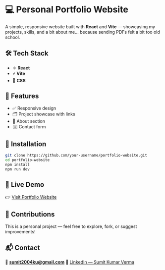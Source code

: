 # 💻 Personal Portfolio Website

A simple, responsive website built with **React** and **Vite** — showcasing my projects, skills, and a bit about me… because sending PDFs felt a bit too old school.



## 🛠️ Tech Stack

* ⚛️ **React**
* ⚡ **Vite**
* 🎨 **CSS**



## 🚀 Features

* ✅ Responsive design
* 🗂️ Project showcase with links
* 🙋 About section
* ✉️ Contact form



## 📂 Installation

```bash
git clone https://github.com/your-username/portfolio-website.git
cd portfolio-website
npm install
npm run dev
```


## 🎯 Live Demo

👉 [Visit Portfolio Website](https://ikumarskv.vercel.app)



## 🤝 Contributions

This is a personal project — feel free to explore, fork, or suggest improvements!



## 📬 Contact

📧 **[sumit2004ku@gmail.com](mailto:sumit2004ku@gmail.com)**
🔗 [LinkedIn — Sumit Kumar Verma](https://www.linkedin.com/in/byteecoder/)


